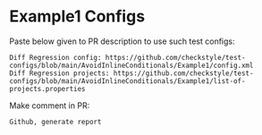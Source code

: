 # Example1 Configs
Paste below given to PR description to use such test configs:
```
Diff Regression config: https://github.com/checkstyle/test-configs/blob/main/AvoidInlineConditionals/Example1/config.xml
Diff Regression projects: https://github.com/checkstyle/test-configs/blob/main/AvoidInlineConditionals/Example1/list-of-projects.properties
```
Make comment in PR:
```
Github, generate report
```
